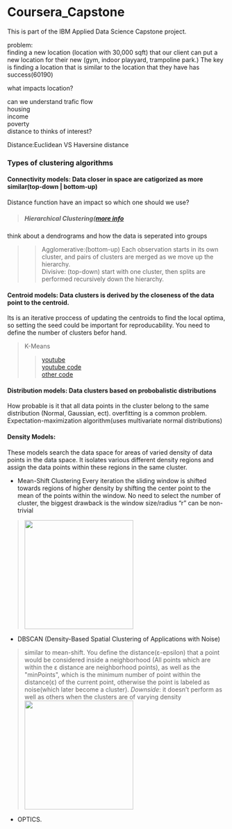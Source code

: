 # Coursera_Capstone

This is part of the IBM Applied Data Science Capstone project.


problem:  
finding a new location (location with 30,000 sqft) that our client can put a new location for their new (gym, indoor playyard, trampoline park.) The key is finding a location that is similar to the location that they have has success(60190)  

what impacts location?  

can we understand trafic flow  
housing  
income  
poverty   
distance to thinks of interest?    

Distance:Euclidean VS Haversine distance   


### Types of clustering algorithms  
  
#### Connectivity models: Data closer in space are catigorized as more similar(top-down | bottom-up)  
Distance function have an impact so which one should we use?   
> ##### Hierarchical Clustering([more info](https://stackabuse.com/hierarchical-clustering-with-python-and-scikit-learn/)
think about a dendrograms and how the data is seperated into groups  
>> Agglomerative:(bottom-up) Each observation starts in its own cluster, and pairs of clusters are merged as we move up the hierarchy.  
>> Divisive: (top-down) start with one cluster, then splits are performed recursively down the hierarchy.  

#### Centroid models: Data clusters is derived by the closeness of the data point to the centroid.   
Its is an iterative proccess of updating the centroids to find the local optima, so setting the seed could be important for reproducability. You need to define the number of clusters befor hand.   
>K-Means  
>>[youtube](https://www.youtube.com/watch?v=ZVhtchqHlHs)    
[youtube code](https://github.com/ardianumam/Machine-Learning-From-The-Scratch/blob/master/kernel_kMeansClustering.py)  
[other code](https://gist.github.com/mblondel/6230787)  

#### Distribution models: Data clusters based on probobalistic distributions
How probable is it that all data points in the cluster belong to the same distribution (Normal, Gaussian, ect). 
overfitting is a common problem.
Expectation-maximization algorithm(uses multivariate normal distributions)

#### Density Models:  
These models search the data space for areas of varied density of data points in the data space. It isolates various different density regions and assign the data points within these regions in the same cluster.
- Mean-Shift Clustering 
Every iteration the sliding window is shifted towards regions of higher density by shifting the center point to the mean of the points within the window. No need to select the number of cluster, the biggest drawback is the window size/radius “r” can be non-trivial
> <img src="https://cdn-images-1.medium.com/max/1000/1*bkFlVrrm4HACGfUzeBnErw.gif" width="250" height="250" />
- DBSCAN (Density-Based Spatial Clustering of Applications with Noise) 
> similar to mean-shift. You define the distance(ε-epsilon) that a point would be considered inside a neighborhood (All points which are within the ε distance are neighborhood points), as well as the "minPoints", which is the minimum number of point within the distance(ε) of the current point, otherwise the point is labeled as noise(which later become a cluster). 
> $Downside$: it doesn’t perform as well as others when the clusters are of varying density
> <img src="https://cdn-images-1.medium.com/max/1000/1*tc8UF-h0nQqUfLC8-0uInQ.gif" width="250" height="250" />
- OPTICS.  

